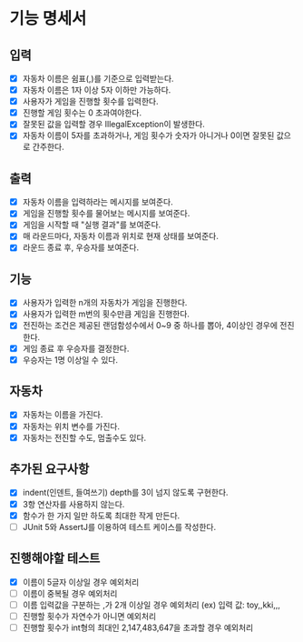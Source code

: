 # 기능 명세서

## 입력
-[x] 자동차 이름은 쉼표(,)를 기준으로 입력받는다.
-[x] 자동차 이름은 1자 이상 5자 이하만 가능하다.
-[x] 사용자가 게임을 진행할 횟수를 입력한다.
-[x] 진행할 게임 횟수는 0 초과여야한다.
-[x] 잘못된 값을 입력할 경우 IllegalException이 발생한다.
-[x] 자동차 이름이 5자를 초과하거나, 게임 횟수가 숫자가 아니거나 0이면 잘못된 값으로 간주한다.

## 출력
-[x] 자동차 이름을 입력하라는 메시지를 보여준다.
-[x] 게임을 진행할 횟수를 물어보는 메시지를 보여준다.
-[x] 게임을 시작할 때 "실행 결과"를 보여준다.
-[x] 매 라운드마다, 자동차 이름과 위치로 현재 상태를 보여준다.
-[x] 라운드 종료 후, 우승자를 보여준다.

## 기능
-[x] 사용자가 입력한 n개의 자동차가 게임을 진행한다.
-[x] 사용자가 입력한 m번의 횟수만큼 게임을 진행한다.
-[x] 전진하는 조건은 제공된 랜덤함성수에서 0~9 중 하나를 뽑아, 4이상인 경우에 전진한다.
-[x] 게임 종료 후 우승자를 결정한다.
-[x] 우승자는 1명 이상일 수 있다.

## 자동차
-[x] 자동차는 이름을 가진다.
-[x] 자동차는 위치 변수를 가진다.
-[x] 자동차는 전진할 수도, 멈출수도 있다.

## 추가된 요구사항
-[x] indent(인덴트, 들여쓰기) depth를 3이 넘지 않도록 구현한다.
-[x] 3항 연산자를 사용하지 않는다.
-[x] 함수가 한 가지 일만 하도록 최대한 작게 만든다.
-[ ] JUnit 5와 AssertJ를 이용하여 테스트 케이스를 작성한다.

## 진행해야할 테스트
-[x] 이름이 5글자 이상일 경우 예외처리
-[ ] 이름이 중복될 경우 예외처리
-[ ] 이름 입력값을 구분하는 ,가 2개 이상일 경우 예외처리 (ex) 입력 값: toy,,kki,,,
-[ ] 진행할 횟수가 자연수가 아니면 예외처리
-[ ] 진행할 횟수가 int형의 최대인 2,147,483,647을 초과할 경우 예외처리